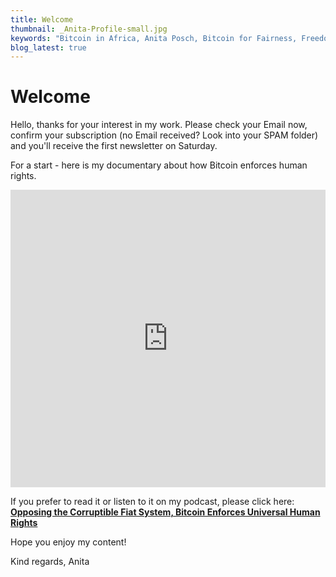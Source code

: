 ```yaml
---
title: Welcome
thumbnail: _Anita-Profile-small.jpg
keywords: "Bitcoin in Africa, Anita Posch, Bitcoin for Fairness, Freedom Technology"
blog_latest: true
---
```


# Welcome

Hello, thanks for your interest in my work. 
Please check your Email now, confirm your subscription (no Email received? Look into your SPAM folder) and you'll receive the first newsletter on Saturday.

For a start - here is my documentary about how Bitcoin enforces human rights.

<iframe width="100%" height="476" src="https://www.youtube.com/embed/AXLiwrrk3sk" title="YouTube video player" frameborder="0" allow="accelerometer; autoplay; clipboard-write; encrypted-media; gyroscope; picture-in-picture; web-share" allowfullscreen></iframe>

If you prefer to read it or listen to it on my podcast, please click here:
**[Opposing the Corruptible Fiat System, Bitcoin Enforces Universal Human Rights](https://anitaposch.com/bitcoin-enforces-human-rights)**

Hope you enjoy my content!

Kind regards, Anita
